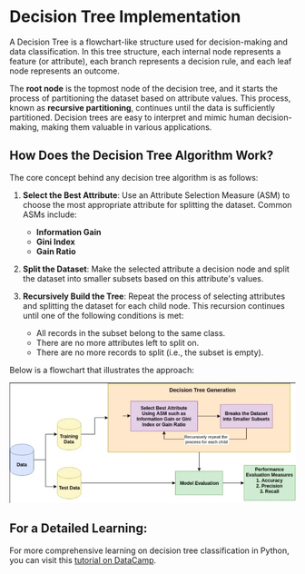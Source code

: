 # Decision Tree Implementation

A Decision Tree is a flowchart-like structure used for decision-making and data classification. In this tree structure, each internal node represents a feature (or attribute), each branch represents a decision rule, and each leaf node represents an outcome.

The **root node** is the topmost node of the decision tree, and it starts the process of partitioning the dataset based on attribute values. This process, known as **recursive partitioning**, continues until the data is sufficiently partitioned. Decision trees are easy to interpret and mimic human decision-making, making them valuable in various applications.

## How Does the Decision Tree Algorithm Work?

The core concept behind any decision tree algorithm is as follows:

1. **Select the Best Attribute**: Use an Attribute Selection Measure (ASM) to choose the most appropriate attribute for splitting the dataset. Common ASMs include:
   - **Information Gain**
   - **Gini Index**
   - **Gain Ratio**

2. **Split the Dataset**: Make the selected attribute a decision node and split the dataset into smaller subsets based on this attribute's values.

3. **Recursively Build the Tree**: Repeat the process of selecting attributes and splitting the dataset for each child node. This recursion continues until one of the following conditions is met:
   - All records in the subset belong to the same class.
   - There are no more attributes left to split on.
   - There are no more records to split (i.e., the subset is empty).

Below is a flowchart that illustrates the approach:

![Decision Tree Approach](approach%20.jpg)

## For a Detailed Learning:

For more comprehensive learning on decision tree classification in Python, you can visit this [tutorial on DataCamp](https://www.datacamp.com/tutorial/decision-tree-classification-python).


     
